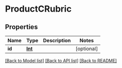 # ProductCRubric

## Properties
Name | Type | Description | Notes
------------ | ------------- | ------------- | -------------
**id** | [**Int**](Int.md) |  | [optional] 

[[Back to Model list]](../../README.md#documentation-for-models) [[Back to API list]](../../README.md#documentation-for-api-endpoints) [[Back to README]](../../README.md)

